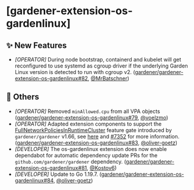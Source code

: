# [gardener-extension-os-gardenlinux]
## ✨ New Features
* *[OPERATOR]* During node bootstrap, containerd and kubelet will get reconfigured to use systemd as cgroup driver if the underlying Garden Linux version is detected to run with cgroup v2. ([gardener/gardener-extension-os-gardenlinux#82](https://github.com/gardener/gardener-extension-os-gardenlinux/pull/82), [@MrBatschner](https://github.com/MrBatschner))
## 🏃 Others
* *[OPERATOR]* Removed `minAllowed.cpu` from all VPA objects ([gardener/gardener-extension-os-gardenlinux#79](https://github.com/gardener/gardener-extension-os-gardenlinux/pull/79), [@voelzmo](https://github.com/voelzmo))
* *[OPERATOR]* Adapted extension components to support the [FullNetworkPoliciesInRuntimeCluster](https://github.com/gardener/gardener/blob/master/docs/deployment/feature_gates.md#list-of-feature-gates) feature gate introduced by `gardener/gardener` v1.66, see [here](https://github.com/gardener/gardener/blob/master/docs/concepts/resource-manager.md#networkpolicy-controller) and [#7352](https://github.com/gardener/gardener/pull/7589) for more information. ([gardener/gardener-extension-os-gardenlinux#83](https://github.com/gardener/gardener-extension-os-gardenlinux/pull/83), [@oliver-goetz](https://github.com/oliver-goetz))
* *[DEVELOPER]* The os-gardenlinux extension does now enable dependabot for automatic dependency update PRs for the `github.com/gardener/gardener` dependency. ([gardener/gardener-extension-os-gardenlinux#81](https://github.com/gardener/gardener-extension-os-gardenlinux/pull/81), [@Kostov6](https://github.com/Kostov6))
* *[DEVELOPER]* Update to Go 1.19.7. ([gardener/gardener-extension-os-gardenlinux#84](https://github.com/gardener/gardener-extension-os-gardenlinux/pull/84), [@oliver-goetz](https://github.com/oliver-goetz))